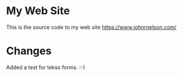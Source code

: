 # My Web Site
This is the source code to my web site https://www.johnrnelson.com/



# Changes
Added a test for tekso forms. :-)
